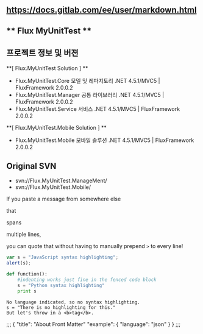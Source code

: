 
## https://docs.gitlab.com/ee/user/markdown.html

## ** Flux MyUnitTest **

## 프로젝트 정보 및 버젼

**[ Flux.MyUnitTest Solution ]	**
* Flux.MyUnitTest.Core		모델 및 레파지토리	.NET 4.5.1/MVC5	| FluxFramework 2.0.0.2
* Flux.MyUnitTest.Manager	공통 라이브러리		.NET 4.5.1/MVC5	| FluxFramework 2.0.0.2
* Flux.MyUnitTest.Service	서비스				.NET 4.5.1/MVC5	| FluxFramework 2.0.0.2

**[ Flux.MyUnitTest.Mobile Solution ]	**	
* Flux.MyUnitTest.Mobile	모바일 솔루션		.NET 4.5.1/MVC5	| FluxFramework 2.0.0.2

## Original SVN
* svn://Flux.MyUnitTest.ManageMent/ 
* svn://Flux.MyUnitTest.Mobile/ 


>>>
If you paste a message from somewhere else

that

spans

multiple lines,

you can quote that without having to manually prepend `>` to every line!
>>>

```javascript
var s = "JavaScript syntax highlighting";
alert(s);
```

```python
def function():
    #indenting works just fine in the fenced code block
    s = "Python syntax highlighting"
    print s
```

```
No language indicated, so no syntax highlighting.
s = "There is no highlighting for this."
But let's throw in a <b>tag</b>.
```

;;;
{
  "title": "About Front Matter"
  "example": {
    "language": "json"
  }
}
;;;


[logo]: https://docs.gitlab.com/ee/user/img/markdown_logo.png